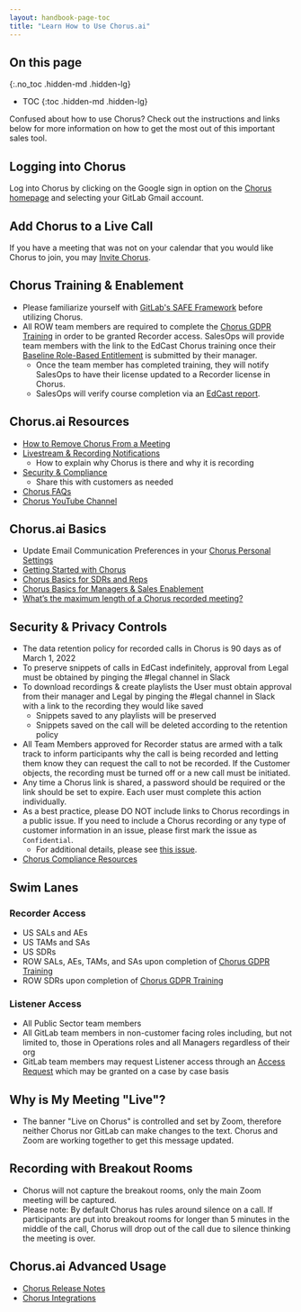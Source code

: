 ```yaml
---
layout: handbook-page-toc
title: "Learn How to Use Chorus.ai"
---
```


## On this page
{:.no_toc .hidden-md .hidden-lg}

- TOC
{:toc .hidden-md .hidden-lg}

Confused about how to use Chorus? Check out the instructions and links below for more information on how to get the most out of this important sales tool.

## Logging into Chorus
Log into Chorus by clicking on the Google sign in option on the [Chorus homepage](https://hello.chorus.ai/login?next=http:%2F%2Fchorus.ai%2Fhome) and selecting your GitLab Gmail account.

## Add Chorus to a Live Call
If you have a meeting that was not on your calendar that you would like Chorus to join, you may [Invite Chorus](https://chorus.ai/record).

## Chorus Training & Enablement
- Please familiarize yourself with [GitLab's SAFE Framework](https://about.gitlab.com/handbook/legal/safe-framework/) before utilizing Chorus.
- All ROW team members are required to complete the [Chorus GDPR Training](https://gitlab.edcast.com/insights/card-c6492843-12f5-4353-9aab-fa82cf58d9cd) in order to be granted Recorder access. SalesOps will provide team members with the link to the EdCast Chorus training once their [Baseline Role-Based Entitlement](https://about.gitlab.com/handbook/business-technology/team-member-enablement/onboarding-access-requests/access-requests/baseline-entitlements/) is submitted by their manager.
  - Once the team member has completed training, they will notify SalesOps to have their license updated to a Recorder license in Chorus.
  - SalesOps will verify course completion via an [EdCast report](https://edcast-536.domo.com/page/1681897168/kpis/details/1056608406).

## Chorus.ai Resources

- [How to Remove Chorus From a Meeting](https://www.loom.com/share/a6513ac235ae4eb9acaaeb167d7583ce)
- [Livestream & Recording Notifications](https://drive.google.com/file/d/135LWz_6u6vgJPVriIoEa3qOYOa4YkM_b/view)
  - How to explain why Chorus is there and why it is recording
- [Security & Compliance](https://www.chorus.ai/trust)
  - Share this with customers as needed
- [Chorus FAQs](https://docs.chorus.ai/hc/en-us/sections/115002365588-FAQs)
- [Chorus YouTube Channel](https://www.youtube.com/c/Chorus_ai/videos)

## Chorus.ai Basics

- Update Email Communication Preferences in your [Chorus Personal Settings](https://chorus.ai/settings/personal-settings)
- [Getting Started with Chorus](https://docs.chorus.ai/hc/en-us/sections/115002365608-Getting-Started-with-Chorus)
- [Chorus Basics for SDRs and Reps](https://docs.chorus.ai/hc/en-us/sections/360003251593-Chorus-Basics-for-SDRs-BDRs-and-Reps)
- [Chorus Basics for Managers & Sales Enablement](https://docs.chorus.ai/hc/en-us/sections/115002370787-Chorus-Basics-for-Managers-Sales-Enablement)
- [What’s the maximum length of a Chorus recorded meeting?](https://docs.chorus.ai/hc/en-us/articles/360045702734-What-s-the-maximum-length-of-a-Chorus-recorded-meeting-)

## Security & Privacy Controls

- The data retention policy for recorded calls in Chorus is 90 days as of March 1, 2022
- To preserve snippets of calls in EdCast indefinitely, approval from Legal must be obtained by pinging the #legal channel in Slack
- To download recordings & create playlists the User must obtain approval from their manager and Legal by pinging the #legal channel in Slack with a link to the recording they would like saved
  - Snippets saved to any playlists will be preserved
  - Snippets saved on the call will be deleted according to the retention policy
- All Team Members approved for Recorder status are armed with a talk track to inform participants why the call is being recorded and letting them know they can request the call to not be recorded. If the Customer objects, the recording must be turned off or a new call must be initiated.
- Any time a Chorus link is shared, a password should be required or the link should be set to expire. Each user must complete this action individually.
- As a best practice, please DO NOT include links to Chorus recordings in a public issue. If you need to include a Chorus recording or any type of customer information in an issue, please first mark the issue as `Confidential`.
  - For additional details, please see [this issue](https://gitlab.com/gitlab-com/gl-security/security-operations/sirt/operations/-/issues/1560#note_702890753).
- [Chorus Compliance Resources](https://docs.chorus.ai/hc/en-us/sections/360001251353-Compliance)

## Swim Lanes
### Recorder Access
- US SALs and AEs
- US TAMs and SAs
- US SDRs
- ROW SALs, AEs, TAMs, and SAs upon completion of [Chorus GDPR Training](https://gitlab.edcast.com/insights/card-c6492843-12f5-4353-9aab-fa82cf58d9cd)
- ROW SDRs upon completion of [Chorus GDPR Training](https://gitlab.edcast.com/insights/card-c6492843-12f5-4353-9aab-fa82cf58d9cd)

### Listener Access
- All Public Sector team members
- All GitLab team members in non-customer facing roles including, but not limited to, those in Operations roles and all Managers regardless of their org
- GitLab team members may request Listener access through an [Access Request](https://about.gitlab.com/handbook/business-technology/team-member-enablement/onboarding-access-requests/access-requests/#how-do-i-choose-which-template-to-use) which may be granted on a case by case basis

## Why is My Meeting "Live"?

- The banner "Live on Chorus" is controlled and set by Zoom, therefore neither Chorus nor GitLab can make changes to the text. Chorus and Zoom are working together to get this message updated.

## Recording with Breakout Rooms

- Chorus will not capture the breakout rooms, only the main Zoom meeting will be captured.
- Please note: By default Chorus has rules around silence on a call. If participants are put into breakout rooms for longer than 5 minutes in the middle of the call, Chorus will drop out of the call due to silence thinking the meeting is over.

## Chorus.ai Advanced Usage

- [Chorus Release Notes](https://view.highspot.com/viewer/61faa9016e6856ecc10ce41d)
- [Chorus Integrations](https://docs.chorus.ai/hc/en-us/sections/115002215568-Integrations)
